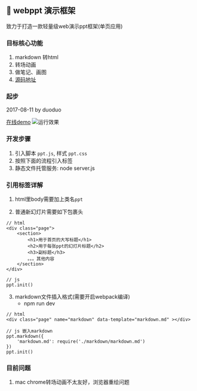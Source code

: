 ## :rabbit: webppt 演示框架
致力于打造一款轻量级web演示ppt框架(单页应用)

### 目标核心功能
1. markdown 转html
2. 转场动画
3. 做笔记、画图
4. [源码地址](https://github.com/lduoduo/webppt/blob/master/wp/src/lib/ppt.js)

### 起步
2017-08-11 by duoduo

[在线demo](https://ldodo.cc/webppt)
![运行效果](http://wx2.sinaimg.cn/mw1024/74d94e2egy1fig9p5w8bkj212h0kzjxm.jpg)


### 开发步骤
1. 引入脚本 `ppt.js`, 样式 `ppt.css`
2. 按照下面的流程引入标签
3. 静态文件托管服务: node server.js

### 引用标签详解

1. html里body需要加上类名`ppt`

2. 普通新幻灯片需要如下包裹头
```
// html
<div class="page">
    <section>
        <h1>用于首页的大写标题</h1>
        <h2>用于每张ppt的幻灯片标题</h2>
        <h3>副标题</h3>
        。。。其他内容
    </section>
</div>

// js
ppt.init()
```

3. markdown文件插入格式(需要开启webpack编译)
    + npm run dev
```
// html
<div class="page" name="markdown" data-template="markdown.md" ></div>

// js 嵌入markdown
ppt.markdown({
    'markdown.md': require('./markdown/markdown.md')
})
ppt.init()
```

### 目前问题
1. mac chrome转场动画不太友好，浏览器重绘问题
